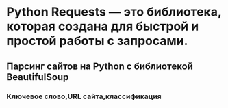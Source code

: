 # Python Requests — это библиотека, которая создана для быстрой и простой работы с запросами.
## Парсинг сайтов на Python с библиотекой BeautifulSoup
### Ключевое слово,URL сайта,классификация  
#
